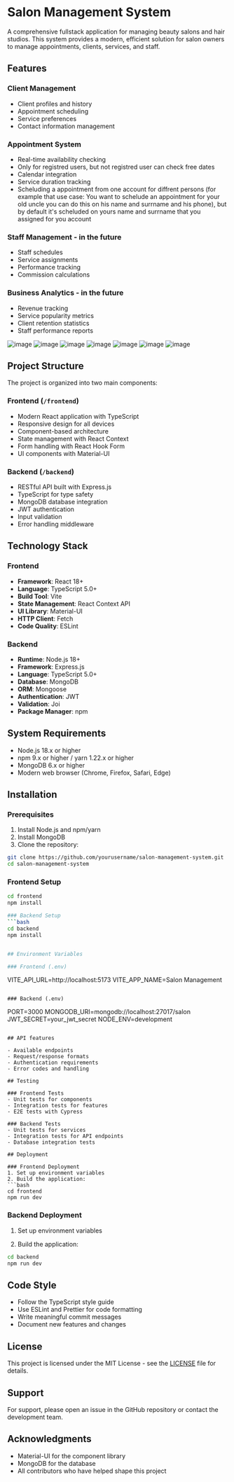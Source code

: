 # Salon Management System

A comprehensive fullstack application for managing beauty salons and hair studios. This system provides a modern, efficient solution for salon owners to manage appointments, clients, services, and staff.

## Features

### Client Management
- Client profiles and history
- Appointment scheduling
- Service preferences
- Contact information management

### Appointment System
- Real-time availability checking
- Only for registred users, but not registred user can check free dates
- Calendar integration
- Service duration tracking
- Scheluding a appointment from one account for diffrent persons (for example that use case: You want to schelude an appointment for your old uncle you can do this on his name and surrname and his phone), but by default it's scheluded on yours name and surrname that you assigned for you account 

### Staff Management - in the future
- Staff schedules
- Service assignments
- Performance tracking
- Commission calculations

### Business Analytics - in the future
- Revenue tracking
- Service popularity metrics
- Client retention statistics
- Staff performance reports

![image](https://github.com/user-attachments/assets/21573cfb-0434-41a0-b8c8-3363ac173acf)
![image](https://github.com/user-attachments/assets/bf930fae-7677-494f-8096-0dd340b64644)
![image](https://github.com/user-attachments/assets/91e4663d-94aa-4b96-a786-dbe51aea8d9e)
![image](https://github.com/user-attachments/assets/064b1e77-dfbb-4cca-9efc-e1b5458bc077)
![image](https://github.com/user-attachments/assets/cb664d52-bf05-4e2a-a441-062b7a2055b6)
![image](https://github.com/user-attachments/assets/fe1a3642-8c22-492a-99de-d8b8b43277ee)
![image](https://github.com/user-attachments/assets/b66ddd61-183a-4057-86d5-bf5e23b20606)


## Project Structure

The project is organized into two main components:

### Frontend (`/frontend`)
- Modern React application with TypeScript
- Responsive design for all devices
- Component-based architecture
- State management with React Context
- Form handling with React Hook Form
- UI components with Material-UI

### Backend (`/backend`)
- RESTful API built with Express.js
- TypeScript for type safety
- MongoDB database integration
- JWT authentication
- Input validation
- Error handling middleware

## Technology Stack

### Frontend
- **Framework**: React 18+
- **Language**: TypeScript 5.0+
- **Build Tool**: Vite
- **State Management**: React Context API
- **UI Library**: Material-UI
- **HTTP Client**: Fetch
- **Code Quality**: ESLint

### Backend
- **Runtime**: Node.js 18+
- **Framework**: Express.js
- **Language**: TypeScript 5.0+
- **Database**: MongoDB
- **ORM**: Mongoose
- **Authentication**: JWT
- **Validation**: Joi
- **Package Manager**: npm

## System Requirements

- Node.js 18.x or higher
- npm 9.x or higher / yarn 1.22.x or higher
- MongoDB 6.x or higher
- Modern web browser (Chrome, Firefox, Safari, Edge)

## Installation

### Prerequisites
1. Install Node.js and npm/yarn
2. Install MongoDB
3. Clone the repository:
```bash
git clone https://github.com/yourusername/salon-management-system.git
cd salon-management-system
```

### Frontend Setup
```bash
cd frontend
npm install

### Backend Setup
```bash
cd backend
npm install


## Environment Variables

### Frontend (.env)
```
VITE_API_URL=http://localhost:5173
VITE_APP_NAME=Salon Management
```

### Backend (.env)
```
PORT=3000
MONGODB_URI=mongodb://localhost:27017/salon
JWT_SECRET=your_jwt_secret
NODE_ENV=development
```

## API features

- Available endpoints
- Request/response formats
- Authentication requirements
- Error codes and handling

## Testing

### Frontend Tests
- Unit tests for components
- Integration tests for features
- E2E tests with Cypress

### Backend Tests
- Unit tests for services
- Integration tests for API endpoints
- Database integration tests

## Deployment

### Frontend Deployment
1. Set up environment variables
2. Build the application:
```bash
cd frontend
npm run dev
```

### Backend Deployment
1. Set up environment variables

2. Build the application:
```bash
cd backend
npm run dev
```


## Code Style

- Follow the TypeScript style guide
- Use ESLint and Prettier for code formatting
- Write meaningful commit messages
- Document new features and changes

## License

This project is licensed under the MIT License - see the [LICENSE](LICENSE) file for details.

## Support

For support, please open an issue in the GitHub repository or contact the development team.

## Acknowledgments

- Material-UI for the component library
- MongoDB for the database
- All contributors who have helped shape this project 
